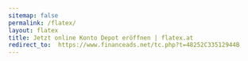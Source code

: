 ```yaml
---
sitemap: false
permalink: /flatex/
layout: flatex
title: Jetzt online Konto Depot eröffnen | flatex.at
redirect_to:  https://www.financeads.net/tc.php?t=48252C33512944B
---
```



